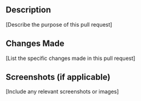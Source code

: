 ## Description
[Describe the purpose of this pull request]

## Changes Made
[List the specific changes made in this pull request]

## Screenshots (if applicable)
[Include any relevant screenshots or images]